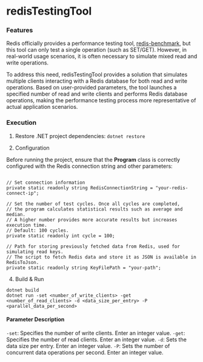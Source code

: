 # redisTestingTool

### Features

Redis officially provides a performance testing tool, [redis-benchmark](https://redis.io/docs/latest/operate/oss_and_stack/management/optimization/benchmarks/), but this tool can only test a single operation (such as SET/GET).
However, in real-world usage scenarios, it is often necessary to simulate mixed read and write operations.

To address this need, redisTestingTool provides a solution that simulates multiple clients interacting with a Redis database for both read and write operations.
Based on user-provided parameters, the tool launches a specified number of read and write clients and performs Redis database operations, making the performance testing process more representative of actual application scenarios.

### Execution
1. Restore .NET project dependencies:
`dotnet restore`


2. Configuration

Before running the project, ensure that the **Program** class is correctly configured with the Redis connection string and other parameters:
```

// Set connection information
private static readonly string RedisConnectionString = "your-redis-connect-ip";

// Set the number of test cycles. Once all cycles are completed,
// the program calculates statistical results such as average and median.
// A higher number provides more accurate results but increases execution time.
// Default: 100 cycles.
private static readonly int cycle = 100;

// Path for storing previously fetched data from Redis, used for simulating read keys.
// The script to fetch Redis data and store it as JSON is available in RedisToJson.
private static readonly string KeyFilePath = "your-path";

```

4. Build & Run

```
dotnet build
dotnet run -set <number_of_write_clients> -get <number_of_read_clients> -d <data_size_per_entry> -P <parallel_data_per_second>

```

#### Parameter Description
`-set`: Specifies the number of write clients. Enter an integer value.
`-get`: Specifies the number of read clients. Enter an integer value.
`-d`: Sets the data size per entry. Enter an integer value.
`-P`: Sets the number of concurrent data operations per second. Enter an integer value.

